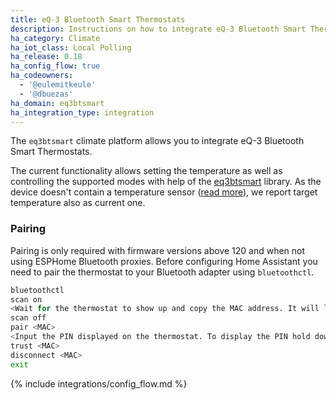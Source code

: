 ```yaml
---
title: eQ-3 Bluetooth Smart Thermostats
description: Instructions on how to integrate eQ-3 Bluetooth Smart Thermostats into Home Assistant.
ha_category: Climate
ha_iot_class: Local Polling
ha_release: 0.18
ha_config_flow: true
ha_codeowners:
  - '@eulemitkeule'
  - '@dbuezas'
ha_domain: eq3btsmart
ha_integration_type: integration
---
```


The `eq3btsmart` climate platform allows you to integrate eQ-3 Bluetooth Smart Thermostats.

The current functionality allows setting the temperature as well as controlling the supported modes with help of the [eq3btsmart](https://github.com/eulemitkeule/eq3btsmart) library.
As the device doesn't contain a temperature sensor ([read more](https://forum.fhem.de/index.php/topic,39308.15.html)), we report target temperature also as current one.

### Pairing

Pairing is only required with firmware versions above 120 and when not using ESPHome Bluetooth proxies.
Before configuring Home Assistant you need to pair the thermostat to your Bluetooth adapter using `bluetoothctl`.

```bash
bluetoothctl
scan on
<Wait for the thermostat to show up and copy the MAC address. It will look something like this: [NEW] Device 00:1A:23:27:F8:4E CC-RT-BLE>
scan off
pair <MAC>
<Input the PIN displayed on the thermostat. To display the PIN hold down the main button.>
trust <MAC>
disconnect <MAC>
exit
```

{% include integrations/config_flow.md %}
